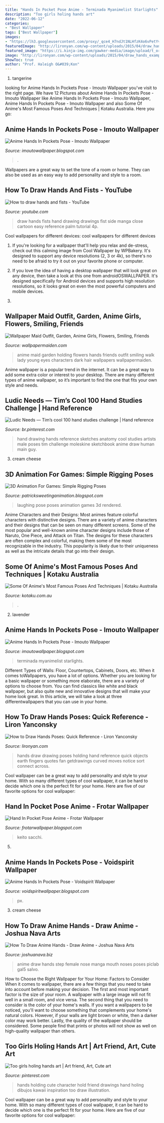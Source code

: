 ```yaml
---
title: "Hands In Pocket Pose Anime - Terminada Myanimelist Starlights"
description: "Too girls holing hands art"
date: "2022-06-12"
categories:
- "Best Wallpaper"
tags: ["Best Wallpaper"]
images:
- "https://lh3.googleusercontent.com/proxy/_qce4_H7ndJt1NLHfzK4o6vPetYvVhDsxffkb8FzDnRAHPkNQw7A2705YJHAXIuyAks0uyB6idNJHMXx8qzqw6jYGzvgGUio5_4-Xmh9Mi1QZsyoWhydN1DVl4qSiy41=w1200-h630-p-k-no-nu"
featuredImage: "http://lironyan.com/wp-content/uploads/2015/04/draw_hands_example_poses_1-1024x698.jpg"
featured_image: "https://i.kinja-img.com/gawker-media/image/upload/t_original/1283696860617911585.png"
image: "http://lironyan.com/wp-content/uploads/2015/04/draw_hands_example_poses_1-1024x698.jpg"
ShowToc: true
author: "Prof. Haleigh O&#039;Kon"
---
```



1. tangerine 

	

		
looking for Anime Hands In Pockets Pose - Imouto Wallpaper you've visit to the right page. We have 12 Pictures about Anime Hands In Pockets Pose - Imouto Wallpaper like Anime Hands In Pockets Pose - Imouto Wallpaper, Anime Hands In Pockets Pose - Imouto Wallpaper and also Some Of Anime&#039;s Most Famous Poses And Techniques | Kotaku Australia. Here you go:
		
    
## Anime Hands In Pockets Pose - Imouto Wallpaper

<img loading=lazy src="https://lh3.googleusercontent.com/proxy/_qce4_H7ndJt1NLHfzK4o6vPetYvVhDsxffkb8FzDnRAHPkNQw7A2705YJHAXIuyAks0uyB6idNJHMXx8qzqw6jYGzvgGUio5_4-Xmh9Mi1QZsyoWhydN1DVl4qSiy41=w1200-h630-p-k-no-nu" onerror="this.onerror=null;this.src='https://tse2.mm.bing.net/th?id=OIP.vSWS2G-rgNlFKDDBGkHNwQHaHO&amp;pid=15.1';" alt="Anime Hands In Pockets Pose - Imouto Wallpaper">

_Source: imoutowallpaper.blogspot.com_

>. 

	

Wallpapers are a great way to set the tone of a room or home. They can also be used as an easy way to add personality and style to a room.

    
## How To Draw Hands And Fists - YouTube

<img loading=lazy src="https://i.ytimg.com/vi/4P-jxNNpwXI/hqdefault.jpg" onerror="this.onerror=null;this.src='https://tse2.mm.bing.net/th?id=OIP.1yfaGeDNDbSlbcuAqkg59QHaFj&amp;pid=15.1';" alt="How to draw hands and fists - YouTube">

_Source: youtube.com_

>draw hands fists hand drawing drawings fist side manga close cartoon easy reference palm tutorial 4p. 

	

Cool wallpapers for different devices:
cool wallpapers for different devices 

1. If you're looking for a wallpaper that'll help you relax and de-stress, check out this calming image from Cool Wallpaper by WPBakery. It's designed to support any device resolutions (2, 3 or 4k), so there's no need to be afraid to try it out on your favorite phone or computer.

2. If you love the idea of having a desktop wallpaper that will look great on any device, then take a look at this one from androidOSWALLPAPER. It's designed specifically for Android devices and supports high resolution resolutions, so it looks great on even the most powerful computers and mobile devices.

3.

    
## Wallpaper Maid Outfit, Garden, Anime Girls, Flowers, Smiling, Friends

<img loading=lazy src="http://www.wallpapermaiden.com/image/2019/04/30/maid-outfit-garden-anime-girls-flowers-smiling-friends-holding-hands-32706-resized.jpeg" onerror="this.onerror=null;this.src='https://tse4.mm.bing.net/th?id=OIP.vnmsWT6FK7xGCTo1oxV9UwHaEU&amp;pid=15.1';" alt="Wallpaper Maid Outfit, Garden, Anime Girls, Flowers, Smiling, Friends">

_Source: wallpapermaiden.com_

>anime maid garden holding flowers hands friends outfit smiling walk lady young eyes characters dark hair wallpapers wallpapermaiden. 

	

Anime wallpaper is a popular trend in the internet. It can be a great way to add some extra color or interest to your desktop. There are many different types of anime wallpaper, so it’s important to find the one that fits your own style and needs.

    
## Ludic Needs — Tim’s Cool 100 Hand Studies Challenge | Hand Reference

<img loading=lazy src="https://i.pinimg.com/736x/61/ef/72/61ef725d8729ce093e82bec3c1a2334d.jpg" onerror="this.onerror=null;this.src='https://tse1.mm.bing.net/th?id=OIP.aXTVYq_6OjN26tToVT4FoAHaMe&amp;pid=15.1';" alt="Ludic Needs — Tim’s cool 100 hand studies challenge | Hand reference">

_Source: br.pinterest.com_

>hand drawing hands reference sketches anatomy cool studies artists male poses tim challenge moleskine sketchbook anime draw human main guy. 

	

3. cream cheese 

    
## 3D Animation For Games: Simple Rigging Poses

<img loading=lazy src="https://1.bp.blogspot.com/-F1WhhoNL3fI/URzb7bIYNMI/AAAAAAAAAe0/Tu-q9KwIZTQ/s1600/Laughing+.jpg" onerror="this.onerror=null;this.src='https://tse4.mm.bing.net/th?id=OIP.alp8Bouz4896hkoJ9a3SDQHaFj&amp;pid=15.1';" alt="3D Animation For Games: Simple Rigging Poses">

_Source: patricksweetinganimation.blogspot.com_

>laughing pose poses animation games 3d rendered. 

	

Anime Characters and their Designs: Most animes feature colorful characters with distinctive designs.
There are a variety of anime characters and their designs that can be seen on many different screens. Some of the most popular and well-known anime character designs include those of Naruto, One Piece, and Attack on Titan. The designs for these characters are often complex and colorful, making them some of the most recognizable in the industry. This popularity is likely due to their uniqueness as well as the intricate details that go into their design.

    
## Some Of Anime&#039;s Most Famous Poses And Techniques | Kotaku Australia

<img loading=lazy src="https://i.kinja-img.com/gawker-media/image/upload/t_original/1283696860617911585.png" onerror="this.onerror=null;this.src='https://tse1.mm.bing.net/th?id=OIP.UoA0xtI7ciG9qbdt86x19wHaQq&amp;pid=15.1';" alt="Some Of Anime&#039;s Most Famous Poses And Techniques | Kotaku Australia">

_Source: kotaku.com.au_

>. 

	

2. lavender 

    
## Anime Hands In Pockets Pose - Imouto Wallpaper

<img loading=lazy src="https://lh3.googleusercontent.com/proxy/N_3h49rDCcbn35CHyy7Fh-EqOEnVUQ81LiCXaFOYSBhX6ookpcln5FOv8oSJF9bcCuqBkwm2CNbZ0lfRk92gtwJyGqoS3jnEjZQ6WMg5NdH9Z1iiBreg_SbPP2u8wUMHBx5kvyRu3gzAqVhQNdASD0UwDz7QGD974OtJNmRF0VGpUA=s0-d" onerror="this.onerror=null;this.src='https://tse3.mm.bing.net/th?id=OIP.XXYQ5rmgjFlu9aOzdkiwOwHaFj&amp;pid=15.1';" alt="Anime Hands In Pockets Pose - Imouto Wallpaper">

_Source: imoutowallpaper.blogspot.com_

>terminada myanimelist starlights. 

	

Different Types of Walls: Floor, Countertops, Cabinets, Doors, etc.
When it comes toWallpapers, you have a lot of options. Whether you are looking for a basic wallpaper or something more elaborate, there are a variety of options to choose from. You can find classics like white and black wallpaper, but also quite new and innovative designs that will make your home look great. In this article, we will take a look at three differentwallpapers that you can use in your home.

    
## How To Draw Hands Poses: Quick Reference - Liron Yanconsky

<img loading=lazy src="http://lironyan.com/wp-content/uploads/2015/04/draw_hands_example_poses_1-1024x698.jpg" onerror="this.onerror=null;this.src='https://tse1.mm.bing.net/th?id=OIP.UbaWZW1rMB-42bRfCeEfNAHaFD&amp;pid=15.1';" alt="How to Draw Hands Poses: Quick Reference - Liron Yanconsky">

_Source: lironyan.com_

>hands draw drawing poses holding hand reference quick objects earth fingers quotes fan getdrawings curved moves notice sort connect across. 

	

Cool wallpaper can be a great way to add personality and style to your home. With so many different types of cool wallpaper, it can be hard to decide which one is the perfect fit for your home. Here are five of our favorite options for cool wallpaper: 

    
## Hand In Pocket Pose Anime - Frotar Wallpaper

<img loading=lazy src="https://pbs.twimg.com/media/DzQjTDeU0AAg77D.jpg" onerror="this.onerror=null;this.src='https://tse3.mm.bing.net/th?id=OIP.gi0PX3aJaw3Fsu3yEj90kQHaJK&amp;pid=15.1';" alt="Hand In Pocket Pose Anime - Frotar Wallpaper">

_Source: frotarwallpaper.blogspot.com_

>keito sacchi. 

	

5.

    
## Anime Hands In Pockets Pose - Voidspirit Wallpaper

<img loading=lazy src="https://gramener.com/comicgen/docs/character-bodies.png" onerror="this.onerror=null;this.src='https://tse4.mm.bing.net/th?id=OIP.1fDb6VINxCqUeNHwYzqdMwHaEh&amp;pid=15.1';" alt="Anime Hands In Pockets Pose - Voidspirit Wallpaper">

_Source: voidspiritwallpaper.blogspot.com_

>px. 

	

3. cream cheese 

    
## How To Draw Anime Hands - Draw Anime - Joshua Nava Arts

<img loading=lazy src="https://www.joshuanava.biz/anime/images/1827_7_57-how-draw-anime-hands.jpg" onerror="this.onerror=null;this.src='https://tse3.mm.bing.net/th?id=OIP.JyBc1fRYE5Vv3KqM6uprtgHaF_&amp;pid=15.1';" alt="How To Draw Anime Hands - Draw Anime - Joshua Nava Arts">

_Source: joshuanava.biz_

>anime draw hands step female nose manga mouth noses poses piclab gal5 salvo. 

	

How to Choose the Right Wallpaper for Your Home: Factors to Consider
When it comes to wallpaper, there are a few things that you need to take into account before making your decision. The first and most important factor is the size of your room. A wallpaper with a large image will not fit well in a small room, and vice versa. 
The second thing that you need to consider is the color of your home's walls. If you want a wallpapers to be noticed, you'll want to choose something that complements your home's natural colors. However, if your walls are light brown or white, then a darker color may work better. 
Lastly, the quality of the wallpaper should be considered. Some people find that prints or photos will not show as well on high-quality wallpaper than others.

    
## Too Girls Holing Hands Art | Art Friend, Art, Cute Art

<img loading=lazy src="https://i.pinimg.com/736x/da/47/52/da4752261eb1ec8ccb0ccb92d567c020--kawaii-icons.jpg" onerror="this.onerror=null;this.src='https://tse4.mm.bing.net/th?id=OIP.ihavmx5fkUdh4qz_tl5kKgHaHG&amp;pid=15.1';" alt="Too girls holing hands art | Art friend, Art, Cute art">

_Source: pinterest.com_

>hands holding cute character hold friend drawings hand holing dibujos kawaii inspiration too draw illustration. 

	

Cool wallpaper can be a great way to add personality and style to your home. With so many different types of cool wallpaper, it can be hard to decide which one is the perfect fit for your home. Here are five of our favorite options for cool wallpaper: 

